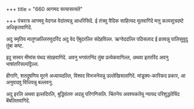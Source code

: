 +++
title = "660 आगमद सत्यासत्यतॆ"

+++
पंचरात्र आगमवु वेदगळ वेदांतवन्नु आधरिसिदॆ. ई तंत्रवु वैदिक साहित्यद मूलवागिदॆ मत्तु कल्पसूत्रदष्टे अधिकृतवागिदॆ.

अदु स्मृतिय मातुगळल्लिरुवुदरिंद अदु वेद ऎंबुदरल्लि संदेहविल्ल. ऋग्वेददल्लि पठिसलाद ई व्रतवन्नु पालिसुवुदु तुंबा कष्ट.

इदु सस्वर मीमांस पंथद संग्रहवागिदॆ. अवनु भगवंतनिंद तुंबा प्रत्येकवागिल्ल, अथवा इतररिंद अवनु भाषांतरिसल्पट्टिल्ल.

हीगागि, शतदूषणिय मूरने अध्यायदल्लि, विश्वद विभजनॆयन्नु उल्लेखिसलागिदॆ. मांडूक्य-कारिकद प्रकार, आ अनुवादवु विधियन्नु बल्लवनु.

अदु इरलि अथवा इल्लदिरलि, बुद्धिवंतरु अदन्नु परिगणिसलि. चिंतनॆय अवश्यकतॆयु न्यायद परिशुद्धतॆयिंद बॆंबलितवागिदॆ.

